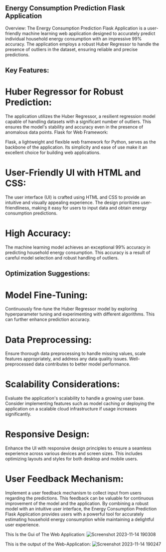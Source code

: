 ## Energy Consumption Prediction Flask Application
Overview:
The Energy Consumption Prediction Flask Application is a user-friendly machine learning web application designed to accurately predict individual household energy consumption with an impressive 99% accuracy. The application employs a robust Huber Regressor to handle the presence of outliers in the dataset, ensuring reliable and precise predictions.

## Key Features:
# Huber Regressor for Robust Prediction:

The application utilizes the Huber Regressor, a resilient regression model capable of handling datasets with a significant number of outliers. This ensures the model's stability and accuracy even in the presence of anomalous data points.
Flask for Web Framework:

Flask, a lightweight and flexible web framework for Python, serves as the backbone of the application. Its simplicity and ease of use make it an excellent choice for building web applications.
# User-Friendly UI with HTML and CSS:

The user interface (UI) is crafted using HTML and CSS to provide an intuitive and visually appealing experience. The design prioritizes user-friendliness, making it easy for users to input data and obtain energy consumption predictions.
# High Accuracy:

The machine learning model achieves an exceptional 99% accuracy in predicting household energy consumption. This accuracy is a result of careful model selection and robust handling of outliers.
## Optimization Suggestions:

# Model Fine-Tuning:

Continuously fine-tune the Huber Regressor model by exploring hyperparameter tuning and experimenting with different algorithms. This can further enhance prediction accuracy.
# Data Preprocessing:

Ensure thorough data preprocessing to handle missing values, scale features appropriately, and address any data quality issues. Well-preprocessed data contributes to better model performance.
# Scalability Considerations:

Evaluate the application's scalability to handle a growing user base. Consider implementing features such as model caching or deploying the application on a scalable cloud infrastructure if usage increases significantly.
# Responsive Design:

Enhance the UI with responsive design principles to ensure a seamless experience across various devices and screen sizes. This includes optimizing layouts and styles for both desktop and mobile users.
# User Feedback Mechanism:

Implement a user feedback mechanism to collect input from users regarding the predictions. This feedback can be valuable for continuous improvement of the model and the application.
By combining a robust model with an intuitive user interface, the Energy Consumption Prediction Flask Application provides users with a powerful tool for accurately estimating household energy consumption while maintaining a delightful user experience.

This Is the Gui of The Web Application:
![Screenshot 2023-11-14 190308](https://github.com/ArupSankarRoy/ENERGY-CONSUMPTION-PREDICTION-FLASK-APPLICATION./assets/115450599/e893a3a3-74dc-4912-9f11-9c52bf1d8c6e)

This is the output of the Web-Application:
![Screenshot 2023-11-14 190247](https://github.com/ArupSankarRoy/ENERGY-CONSUMPTION-PREDICTION-FLASK-APPLICATION./assets/115450599/7f1d439c-d8c6-4d0f-a17a-735a7fc5f0de)
